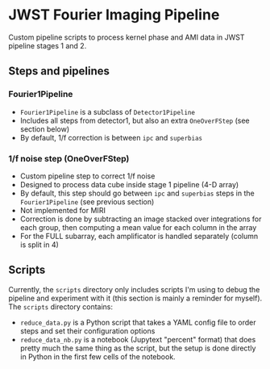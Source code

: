 # JWST Fourier Imaging Pipeline

Custom pipeline scripts to process kernel phase and AMI data in JWST pipeline stages 1 and 2.

## Steps and pipelines
<!-- TODO: Confirm recommended position after tests  -->

### Fourier1Pipeline

- `Fourier1Pipeline` is a subclass of `Detector1Pipeline`
- Includes all steps from detector1, but also an extra `OneOverFStep` (see section below)
- By default, 1/f correction is between `ipc` and `superbias`

### 1/f noise step (OneOverFStep)

- Custom pipeline step to correct 1/f noise
- Designed to process data cube inside stage 1 pipeline (4-D array)
- By default, this step should go between `ipc` and `superbias` steps in the `Fourier1Pipeline` (see previous section)
- Not implemented for MIRI
- Correction is done by subtracting an image stacked over integrations for each group, then computing a mean value for each column in the array
- For the FULL subarray, each amplificator is handled separately (column is split in 4)

## Scripts
Currently, the `scripts` directory only includes scripts I'm using to debug the pipeline and experiment with it (this section is mainly a reminder for myself). The `scripts` directory contains:

- `reduce_data.py` is a Python script that takes a YAML config file to order steps and set their configuration options
- `reduce_data_nb.py` is a notebook (Jupytext "percent" format) that does pretty much the same thing as the script, but the setup is done directly in Python in the first few cells of the notebook.
